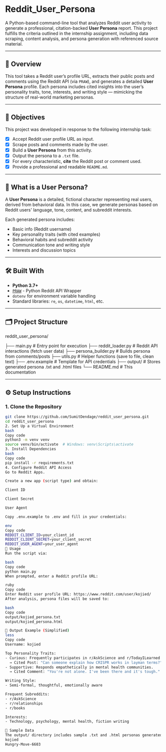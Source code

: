 # Reddit_User_Persona

A Python-based command-line tool that analyzes Reddit user activity to generate a professional, citation-backed **User Persona** report. This project fulfills the criteria outlined in the internship assignment, including data scraping, content analysis, and persona generation with referenced source material.

---

## 📌 Overview

This tool takes a Reddit user’s profile URL, extracts their public posts and comments using the Reddit API (via `PRAW`), and generates a detailed **User Persona** profile. Each persona includes cited insights into the user’s personality traits, tone, interests, and writing style — mimicking the structure of real-world marketing personas.

---

## 🎯 Objectives

This project was developed in response to the following internship task:

- [x] Accept Reddit user profile URL as input.
- [x] Scrape posts and comments made by the user.
- [x] Build a **User Persona** from this activity.
- [x] Output the persona to a `.txt` file.
- [x] For every characteristic, **cite** the Reddit post or comment used.
- [x] Provide a professional and readable `README.md`.

---

## 🧠 What is a User Persona?

A **User Persona** is a detailed, fictional character representing real users, derived from behavioral data. In this case, we generate personas based on Reddit users' language, tone, content, and subreddit interests.

Each generated persona includes:
- Basic info (Reddit username)
- Key personality traits (with cited examples)
- Behavioral habits and subreddit activity
- Communication tone and writing style
- Interests and discussion topics

---

## 🛠️ Built With

- **Python 3.7+**
- [`PRAW`](https://praw.readthedocs.io/) - Python Reddit API Wrapper
- `dotenv` for environment variable handling
- Standard libraries: `re`, `os`, `datetime`, `html`, etc.

---

## 🗂️ Project Structure

reddit_user_persona/

├── main.py # Entry point for execution
├── reddit_loader.py # Reddit API interactions (fetch user data)
├── persona_builder.py # Builds persona from comments/posts
├── utils.py # Helper functions (save to file, clean text)
├── .env.example # Template for API credentials
├── output/ # Stores generated persona .txt and .html files
└── README.md # This documentation



---

## ⚙️ Setup Instructions

### 1. Clone the Repository

```bash
git clone https://github.com/SumitDendage/reddit_user_persona.git
cd reddit_user_persona
2. Set Up a Virtual Environment
bash
Copy code
python3 -m venv venv
source venv/bin/activate  # Windows: venv\Scripts\activate
3. Install Dependencies
bash
Copy code
pip install -r requirements.txt
4. Configure Reddit API Access
Go to Reddit Apps.

Create a new app (script type) and obtain:

Client ID

Client Secret

User Agent

Copy .env.example to .env and fill in your credentials:

env
Copy code
REDDIT_CLIENT_ID=your_client_id
REDDIT_CLIENT_SECRET=your_client_secret
REDDIT_USER_AGENT=your_user_agent
🚀 Usage
Run the script via:

bash
Copy code
python main.py
When prompted, enter a Reddit profile URL:

ruby
Copy code
Enter Reddit user profile URL: https://www.reddit.com/user/kojied/
After analysis, persona files will be saved to:

bash
Copy code
output/kojied_persona.txt
output/kojied_persona.html

📝 Output Example (Simplified)
less
Copy code
Username: kojied

Top Personality Traits:
- Curious: Frequently participates in r/AskScience and r/TodayILearned
  → Cited Post: "Can someone explain how CRISPR works in layman terms?"
- Supportive: Responds empathetically in mental health communities.
  → Cited Comment: "You're not alone. I've been there and it's tough."

Writing Style:
- Semi-formal, thoughtful, emotionally aware

Frequent Subreddits:
- r/AskScience
- r/relationships
- r/books

Interests:
- Technology, psychology, mental health, fiction writing

📁 Sample Data
The output/ directory includes sample .txt and .html personas generated from public Reddit profiles such as:
kojied
Hungry-Move-6603


